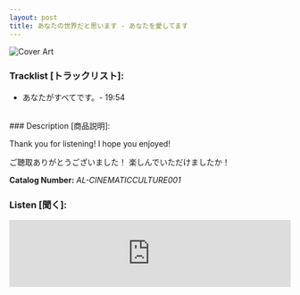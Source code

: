 ```yaml
---
layout: post
title: あなたの世界だと思います - あなたを愛してます
---
```


![Cover Art]({{site.baseurl}}/assets/images/あなたを愛してます-Cover.jpg)


### Tracklist [トラックリスト]:

-  あなたがすべてです。- 19:54
<br/>
### Description [商品説明]:

Thank you for listening! I hope you enjoyed!

ご聴取ありがとうございました！ 楽しんでいただけましたか！

**Catalog Number:** _AL-CINEMATICCULTURE001_
<br/>
### Listen [聞く]:

<iframe style="border: 0; width: 100%; height: 120px;" src="https://bandcamp.com/EmbeddedPlayer/album=3609040038/size=large/bgcol=ffffff/linkcol=333333/tracklist=false/artwork=small/transparent=true/" seamless><a href="https://angellips.bandcamp.com/album/-">あなたを愛してます by あなたの世界だと思います</a></iframe>

<br/>

